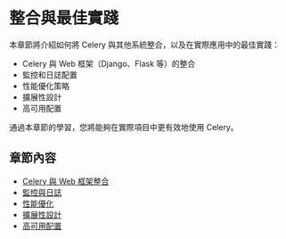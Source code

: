 # 整合與最佳實踐

本章節將介紹如何將 Celery 與其他系統整合，以及在實際應用中的最佳實踐：

- Celery 與 Web 框架（Django、Flask 等）的整合
- 監控和日誌配置
- 性能優化策略
- 擴展性設計
- 高可用配置

通過本章節的學習，您將能夠在實際項目中更有效地使用 Celery。

## 章節內容

- [Celery 與 Web 框架整合](web-frameworks.md)
- [監控與日誌](monitoring-logging.md)
- [性能優化](performance-optimization.md)
- [擴展性設計](scalability-design.md)
- [高可用配置](high-availability.md)
